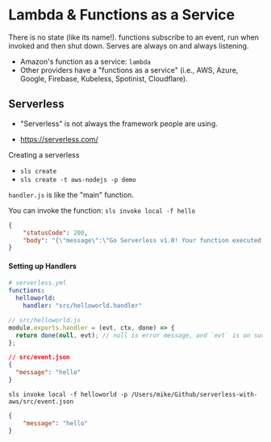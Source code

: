 # Lambda & Functions as a Service

There is no state (like its name!).  functions subscribe to an event, run when invoked and then shut down.  Serves are always on and always listening.

* Amazon's function as a service: `lambda`
* Other providers have a "functions as a service" (i.e., AWS, Azure, Google, Firebase, Kubeless, Spotinist, Cloudflare).

## Serverless

* "Serverless" is not always the framework people are using.

* https://serverless.com/

Creating a serverless
* `sls create`
* `sls create -t aws-nodejs -p demo`

`handler.js` is like the "main" function.


You can invoke the function: `sls invoke local -f hello`
```json
{
    "statusCode": 200,
    "body": "{\"message\":\"Go Serverless v1.0! Your function executed successfully!\",\"input\":\"\"}"
}
```

#### Setting up Handlers

```yml
# serverless.yml
functions:
  helloworld:
    handler: "src/helloworld.handler"
```

```js
// src/helloworld.js
module.exports.handler = (evt, ctx, done) => {
  return done(null, evt); // null is error message, and `evt` is on success
};
```

```json
// src/event.json
{
  "message": "hello"
}
```

`sls invoke local -f helloworld -p /Users/mike/Github/serverless-with-aws/src/event.json`

```json
{
    "message": "hello"
}
```

